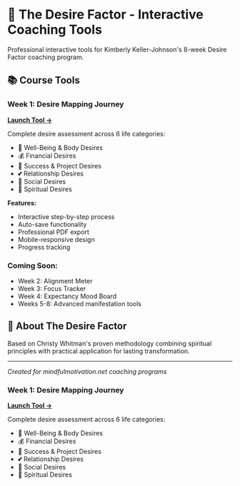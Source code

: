 # 🌟 The Desire Factor - Interactive Coaching Tools

Professional interactive tools for Kimberly Keller-Johnson's 8-week Desire Factor coaching program.

## 📚 Course Tools

### Week 1: Desire Mapping Journey
**[Launch Tool →](https://[your-username].github.io/desire-factor-coaching-tools/week1/)**

Complete desire assessment across 6 life categories:
- 💫 Well-Being & Body Desires
- 💰 Financial Desires  
- 🚀 Success & Project Desires
- 💕 Relationship Desires
- 🌟 Social Desires
- 🙏 Spiritual Desires

**Features:**
- Interactive step-by-step process
- Auto-save functionality
- Professional PDF export
- Mobile-responsive design
- Progress tracking

### Coming Soon:
- Week 2: Alignment Meter
- Week 3: Focus Tracker
- Week 4: Expectancy Mood Board
- Weeks 5-8: Advanced manifestation tools

## 🎯 About The Desire Factor

Based on Christy Whitman's proven methodology combining spiritual principles with practical application for lasting transformation.

---
*Created for mindfulmotivation.net coaching programs*
### Week 1: Desire Mapping Journey
**[Launch Tool →](https://jeffleetrainer06.github.io/desire-factor-coaching-tools/week1/)**

Complete desire assessment across 6 life categories:
- 💫 Well-Being & Body Desires
- 💰 Financial Desires  
- 🚀 Success & Project Desires
- 💕 Relationship Desires
- 🌟 Social Desires
- 🙏 Spiritual Desires
